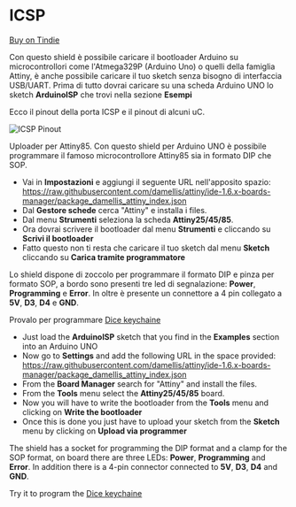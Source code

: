 # ICSP
[Buy on Tindie](https://www.tindie.com/products/chris_maker_/attiny85-uploader/)

Con questo shield è possibile caricare il bootloader Arduino su microcontrollori come l'Atmega329P (Arduino Uno) o quelli della famiglia Attiny, è anche possibile
caricare il tuo sketch senza bisogno di interfaccia USB/UART.
Prima di tutto dovrai caricare su una scheda Arduino UNO lo sketch **ArduinoISP** che trovi nella sezione **Esempi** 


Ecco il pinout della porta ICSP e il pinout di alcuni uC.

![ICSP Pinout](https://github.com/ChristianIannella/ICSP/blob/main/ICSP%20Pinout.png)


Uploader per Attiny85. Con questo shield per Arduino UNO è possibile programmare il famoso microcontrollore Attiny85 sia in formato DIP che SOP. 


- Vai in **Impostazioni** e aggiungi il seguente URL nell'apposito spazio: 
https://raw.githubusercontent.com/damellis/attiny/ide-1.6.x-boards-manager/package_damellis_attiny_index.json
- Dal **Gestore schede** cerca "Attiny" e installa i files.
- Dal menu **Strumenti** seleziona la scheda **Attiny25/45/85**.
- Ora dovrai scrivere il bootloader dal menu **Strumenti** e cliccando su **Scrivi il bootloader**
- Fatto questo non ti resta che caricare il tuo sketch dal menu **Sketch** cliccando su **Carica tramite programmatore**

Lo shield dispone di zoccolo per programmare il formato DIP e pinza per formato SOP, a bordo sono presenti tre led di segnalazione: **Power**, **Programming** e **Error**. 
In oltre è presente un connettore a 4 pin collegato a **5V**, **D3**, **D4** e **GND**.


Provalo per programmare [Dice keychaine](https://www.tindie.com/products/chris_maker_/attiny85-keychain-dice/)


- Just load the **ArduinoISP** sketch that you find in the **Examples** section into an Arduino UNO
- Now go to **Settings** and add the following URL in the space provided:
https://raw.githubusercontent.com/damellis/attiny/ide-1.6.x-boards-manager/package_damellis_attiny_index.json
- From the **Board Manager** search for "Attiny" and install the files.
- From the **Tools** menu select the **Attiny25/45/85** board.
- Now you will have to write the bootloader from the **Tools** menu and clicking on **Write the bootloader**
- Once this is done you just have to upload your sketch from the **Sketch** menu by clicking on **Upload via programmer**



The shield has a socket for programming the DIP format and a clamp for the SOP format, on board there are three LEDs: **Power**, **Programming** and **Error**.
In addition there is a 4-pin connector connected to **5V**, **D3**, **D4** and **GND**.


Try it to program the [Dice keychaine](https://www.tindie.com/products/chris_maker_/attiny85-keychain-dice/)
